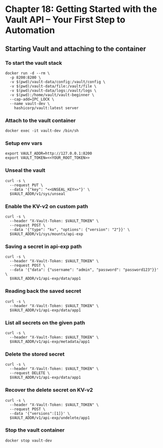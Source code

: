 # Chapter 18: Getting Started with the Vault API – Your First Step to Automation

## Starting Vault and attaching to the container

### To start the vault stack
```
docker run -d --rm \
  -p 8200:8200 \
  -v $(pwd)/vault-data/config:/vault/config \
  -v $(pwd)/vault-data/file:/vault/file \
  -v $(pwd)/vault-data/logs:/vault/logs \
  -v $(pwd):/home/vault/vault-beginner \
  --cap-add=IPC_LOCK \
  --name vault-dev \
    hashicorp/vault:latest server
```

### Attach to the vault container
```
docker exec -it vault-dev /bin/sh
```

### Setup env vars
```
export VAULT_ADDR=http://127.0.0.1:8200
export VAULT_TOKEN=<<YOUR_ROOT_TOKEN>>
```

### Unseal the vault
```
curl -s \
  --request PUT \
  --data '{"key": "<<UNSEAL_KEY>>"}' \
  $VAULT_ADDR/v1/sys/unseal
```

### Enable the KV-v2 on custom path
```
curl -s \
  --header "X-Vault-Token: $VAULT_TOKEN" \
  --request POST \
  --data '{"type": "kv", "options": {"version": "2"}}' \
  $VAULT_ADDR/v1/sys/mounts/api-exp
```

### Saving a secret in api-exp path
```
curl -s \
  --header "X-Vault-Token: $VAULT_TOKEN" \
  --request POST \
  --data '{"data": {"username": "admin", "password": "password123"}}' \
  $VAULT_ADDR/v1/api-exp/data/app1
```

### Reading back the saved secret
```
curl -s \
  --header "X-Vault-Token: $VAULT_TOKEN" \
  $VAULT_ADDR/v1/api-exp/data/app1
```

### List all secrets on the given path
```
curl -s \
  --header "X-Vault-Token: $VAULT_TOKEN" \
  $VAULT_ADDR/v1/api-exp/metadata/app1
```

### Delete the stored secret
```
curl -s \
  --header "X-Vault-Token: $VAULT_TOKEN" \
  --request DELETE \
  $VAULT_ADDR/v1/api-exp/data/app1
```

### Recover the delete secret on KV-v2
```
curl -s \
  --header "X-Vault-Token: $VAULT_TOKEN" \
  --request POST \
  --data '{"versions":[1]}' \
  $VAULT_ADDR/v1/api-exp/undelete/app1
```

### Stop the vault container
```
docker stop vault-dev
```